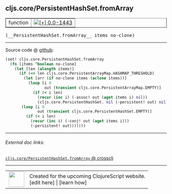 ## cljs.core/PersistentHashSet.fromArray



 <table border="1">
<tr>
<td>function</td>
<td><a href="https://github.com/cljsinfo/cljs-api-docs/tree/0.0-1443"><img valign="middle" alt="[+] 0.0-1443" title="Added in 0.0-1443" src="https://img.shields.io/badge/+-0.0--1443-lightgrey.svg"></a> </td>
</tr>
</table>


 <samp>
(__PersistentHashSet.fromArray__ items no-clone)<br>
</samp>

---







Source code @ [github](https://github.com/clojure/clojurescript/blob/r2261/src/cljs/cljs/core.cljs#L6435-L6449):

```clj
(set! cljs.core.PersistentHashSet.fromArray
  (fn [items ^boolean no-clone]
    (let [len (alength items)]
      (if (<= len cljs.core.PersistentArrayMap.HASHMAP_THRESHOLD)
        (let [arr (if no-clone items (aclone items))]
          (loop [i 0
                 out (transient cljs.core.PersistentArrayMap.EMPTY)]
            (if (< i len)
              (recur (inc i) (-assoc! out (aget items i) nil))
              (cljs.core.PersistentHashSet. nil (-persistent! out) nil))))
       (loop [i 0
              out (transient cljs.core.PersistentHashSet.EMPTY)]
         (if (< i len)
           (recur (inc i) (-conj! out (aget items i)))
           (-persistent! out)))))))
```

<!--
Repo - tag - source tree - lines:

 <pre>
clojurescript @ r2261
└── src
    └── cljs
        └── cljs
            └── <ins>[core.cljs:6435-6449](https://github.com/clojure/clojurescript/blob/r2261/src/cljs/cljs/core.cljs#L6435-L6449)</ins>
</pre>

-->

---



###### External doc links:

[`cljs.core/PersistentHashSet.fromArray` @ crossclj](http://crossclj.info/fun/cljs.core.cljs/PersistentHashSet.fromArray.html)<br>

---

 <table>
<tr><td>
<img valign="middle" align="right" width="48px" src="http://i.imgur.com/Hi20huC.png">
</td><td>
Created for the upcoming ClojureScript website.<br>
[edit here] | [learn how]
</td></tr></table>

[edit here]:https://github.com/cljsinfo/cljs-api-docs/blob/master/cljsdoc/cljs.core/PersistentHashSetDOTfromArray.cljsdoc
[learn how]:https://github.com/cljsinfo/cljs-api-docs/wiki/cljsdoc-files

<!--

This information was too distracting to show to readers, but I'll leave it
commented here since it is helpful to:

- pretty-print the data used to generate this document
- and show how to retrieve that data



The API data for this symbol:

```clj
{:ns "cljs.core",
 :name "PersistentHashSet.fromArray",
 :signature ["[items no-clone]"],
 :history [["+" "0.0-1443"]],
 :parent-type "PersistentHashSet",
 :type "function",
 :full-name-encode "cljs.core/PersistentHashSetDOTfromArray",
 :source {:code "(set! cljs.core.PersistentHashSet.fromArray\n  (fn [items ^boolean no-clone]\n    (let [len (alength items)]\n      (if (<= len cljs.core.PersistentArrayMap.HASHMAP_THRESHOLD)\n        (let [arr (if no-clone items (aclone items))]\n          (loop [i 0\n                 out (transient cljs.core.PersistentArrayMap.EMPTY)]\n            (if (< i len)\n              (recur (inc i) (-assoc! out (aget items i) nil))\n              (cljs.core.PersistentHashSet. nil (-persistent! out) nil))))\n       (loop [i 0\n              out (transient cljs.core.PersistentHashSet.EMPTY)]\n         (if (< i len)\n           (recur (inc i) (-conj! out (aget items i)))\n           (-persistent! out)))))))",
          :title "Source code",
          :repo "clojurescript",
          :tag "r2261",
          :filename "src/cljs/cljs/core.cljs",
          :lines [6435 6449]},
 :full-name "cljs.core/PersistentHashSet.fromArray"}

```

Retrieve the API data for this symbol:

```clj
;; from Clojure REPL
(require '[clojure.edn :as edn])
(-> (slurp "https://raw.githubusercontent.com/cljsinfo/cljs-api-docs/catalog/cljs-api.edn")
    (edn/read-string)
    (get-in [:symbols "cljs.core/PersistentHashSet.fromArray"]))
```

-->
